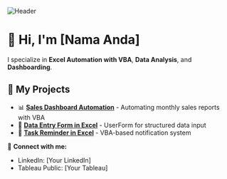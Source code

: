 ![Header](https://raw.githubusercontent.com/username/repository/main/banner.png)


# 👋 Hi, I'm [Nama Anda]  
I specialize in **Excel Automation with VBA**, **Data Analysis**, and **Dashboarding**.  

## 🔹 My Projects  
- 📊 **[Sales Dashboard Automation](#)** - Automating monthly sales reports with VBA  
- 📑 **[Data Entry Form in Excel](#)** - UserForm for structured data input  
- 📅 **[Task Reminder in Excel](#)** - VBA-based notification system  

💬 **Connect with me:**  
- LinkedIn: [Your LinkedIn]  
- Tableau Public: [Your Tableau]  
